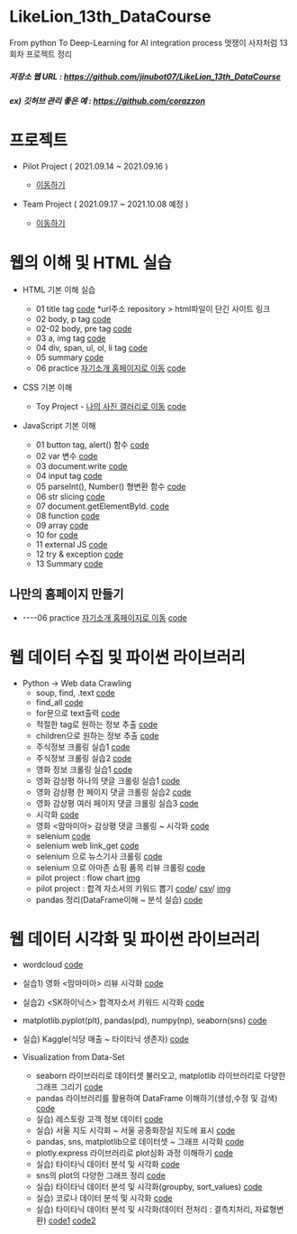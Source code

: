 # LikeLion_13th_DataCourse
From python To Deep-Learning for AI integration process
멋쟁이 사자처럼 13회차 프로젝트 정리
##### 저장소 웹 URL : https://github.com/jinubot07/LikeLion_13th_DataCourse
##### ex) 깃허브 관리 좋은 예 : https://github.com/corazzon

# 프로젝트
* Pilot Project ( 2021.09.14 ~ 2021.09.16 )
  * [이동하기](https://github.com/jinubot07/LikeLion_13th_DataCourse/tree/main/06_PRJ_pilot_project)
  
* Team Project ( 2021.09.17 ~ 2021.10.08 예정 )
  * [이동하기](https://github.com/jinubot07/LikeLion_13th_DataCourse/tree/main/08_PRJ_team_project)

# 웹의 이해 및 HTML 실습
* HTML 기본 이해 실습 
  * 01 title tag [code](https://github.com/jinubot07/LikeLion_13th_DataCourse/blob/main/web_html/01_html_title.html) *url주소 repository > html파일이 단긴 사이트 링크
  * 02 body, p tag [code](https://github.com/jinubot07/LikeLion_13th_DataCourse/blob/main/web_html/02_html_body.html)
  * 02-02 body, pre tag [code](https://github.com/jinubot07/LikeLion_13th_DataCourse/blob/main/web_html/02_html_body_pre.html)
  * 03 a, img tag [code](https://github.com/jinubot07/LikeLion_13th_DataCourse/blob/main/web_html/03_html_link_img.html)
  * 04 div, span, ul, ol, li tag [code](https://github.com/jinubot07/LikeLion_13th_DataCourse/blob/main/web_html/04_html_div_span.html)
  * 05 summary [code](https://github.com/jinubot07/LikeLion_13th_DataCourse/blob/main/web_html/05_html_summary.html)
  * 06 practice [자기소개 홈페이지로 이동](https://jinubot07.github.io/LikeLion_13th_DataCourse/web_html/06_html_main.html) [code](https://github.com/jinubot07/LikeLion_13th_DataCourse/blob/main/web_html/06_html_main.html)

* CSS 기본 이해
  * Toy Project - [나의 사진 갤러리로 이동](https://jinubot07.github.io/LikeLion_13th_DataCourse/web_css/14_my_gallery.html) [code](https://github.com/jinubot07/LikeLion_13th_DataCourse/blob/main/web_css/14_my_gallery.html)

* JavaScript 기본 이해
  * 01 button tag, alert() 함수 [code](https://github.com/jinubot07/LikeLion_13th_DataCourse/blob/main/web_javascript/02_js_first.html)
  * 02 var 변수 [code](https://github.com/jinubot07/LikeLion_13th_DataCourse/blob/main/web_javascript/03_js_var.html)
  * 03 document.write [code](https://github.com/jinubot07/LikeLion_13th_DataCourse/blob/main/web_javascript/04_js_var.html)
  * 04 input tag [code](https://github.com/jinubot07/LikeLion_13th_DataCourse/blob/main/web_javascript/05_js_var_practice.html)
  * 05 parseInt(), Number() 형변환 함수 [code](https://github.com/jinubot07/LikeLion_13th_DataCourse/blob/main/web_javascript/07_js_number.html)
  * 06 str slicing [code](https://github.com/jinubot07/LikeLion_13th_DataCourse/blob/main/web_javascript/08_js_str.html)
  * 07 document.getElementById. [code](https://github.com/jinubot07/LikeLion_13th_DataCourse/blob/main/web_javascript/08_js_str_practice.html)
  * 08 function [code](https://github.com/jinubot07/LikeLion_13th_DataCourse/blob/main/web_javascript/08_js_str_practice2.html)
  * 09 array [code](https://github.com/jinubot07/LikeLion_13th_DataCourse/blob/main/web_javascript/09_js_array.html)
  * 10 for [code](https://github.com/jinubot07/LikeLion_13th_DataCourse/blob/main/web_javascript/10_js_for.html)
  * 11 external JS [code](https://github.com/jinubot07/LikeLion_13th_DataCourse/blob/main/web_javascript/11_js_ex.html)
  * 12 try & exception [code](https://github.com/jinubot07/LikeLion_13th_DataCourse/blob/main/web_javascript/12_js_try_except.html)
  * 13 Summary [code](https://github.com/jinubot07/LikeLion_13th_DataCourse/blob/main/web_javascript/SUMMARY.html)
 
## 나만의 홈페이지 만들기
 * ----06 practice [자기소개 홈페이지로 이동](https://jinubot07.github.io/LikeLion_13th_DataCourse/web_html/06_html_main.html) [code](https://github.com/jinubot07/LikeLion_13th_DataCourse/blob/main/web_html/06_html_main.html)

# 웹 데이터 수집 및 파이썬 라이브러리
* Python -> Web data Crawling
  * soup, find, .text [code](https://github.com/jinubot07/LikeLion_13th_DataCourse/blob/main/web_data/01_chrome_test.py)
  * find_all [code](https://github.com/jinubot07/LikeLion_13th_DataCourse/blob/main/web_data/02_ex.py)
  * for문으로 text출력 [code](https://github.com/jinubot07/LikeLion_13th_DataCourse/blob/main/web_data/03_bs4.py)
  * 적절한 tag로 원하는 정보 추출 [code](https://github.com/jinubot07/LikeLion_13th_DataCourse/blob/main/web_data/04_bs01_basic_find.py)
  * children으로 원하는 정보 추출 [code](https://github.com/jinubot07/LikeLion_13th_DataCourse/blob/main/web_data/04_bs02_array_children.py)
  * 주식정보 크롤링 실습1 [code](https://github.com/jinubot07/LikeLion_13th_DataCourse/blob/main/web_data/05_stock_get.py)
  * 주식정보 크롤링 실습2 [code](https://github.com/jinubot07/LikeLion_13th_DataCourse/blob/main/web_data/06_kosdaq_get.py)
  * 영화 정보 크롤링 실습1 [code](https://github.com/jinubot07/LikeLion_13th_DataCourse/blob/main/web_data/08_movie_01.py)
  * 영화 감상평 하나의 댓글 크롤링 실습1 [code](https://github.com/jinubot07/LikeLion_13th_DataCourse/blob/main/web_data/09_movie_review.py)
  * 영화 감상평 한 페이지 댓글 크롤링 실습2 [code](https://github.com/jinubot07/LikeLion_13th_DataCourse/blob/main/web_data/10_movie_page.py)
  * 영화 감상평 여러 페이지 댓글 크롤링 실습3 [code](https://github.com/jinubot07/LikeLion_13th_DataCourse/blob/main/web_data/11_movie_multi_pages.py)
  * 시각화 [code](https://github.com/jinubot07/LikeLion_13th_DataCourse/blob/main/web_data/12_text_vis.py)
  * 영화 <맘마미아> 감상평 댓글 크롤링 ~ 시각화 [code](https://github.com/jinubot07/LikeLion_13th_DataCourse/blob/main/web_data/13_mammamia_review.py)
  * selenium [code](https://github.com/jinubot07/LikeLion_13th_DataCourse/blob/main/web_data/14_selenium.py)
  * selenium web link_get [code](https://github.com/jinubot07/LikeLion_13th_DataCourse/blob/main/web_data/16_20210910.py)
  * selenium 으로 뉴스기사 크롤링 [code](https://github.com/jinubot07/LikeLion_13th_DataCourse/blob/main/web_data/17_search_engine.py)
  * selenium 으로 아마존 쇼핑 품목 리뷰 크롤링 [code](https://github.com/jinubot07/LikeLion_13th_DataCourse/blob/main/web_data/19_amazon.py)
  * pilot project : flow chart [img](https://github.com/jinubot07/LikeLion_13th_DataCourse/blob/main/web_data/PassedCV.png)
  * pilot project : 합격 자소서의 키워드 뽑기 [code](https://github.com/jinubot07/LikeLion_13th_DataCourse/blob/main/web_data/20_pilot_project.py)/ 
                                        [csv](https://github.com/jinubot07/LikeLion_13th_DataCourse/blob/main/web_data/SK%ED%95%98%EC%9D%B4%EB%8B%89%EC%8A%A4_%ED%95%A9%EA%B2%A9%EC%9E%90%EC%86%8C%EC%84%9C.csv)/ 
                                        [img](https://github.com/jinubot07/LikeLion_13th_DataCourse/blob/main/web_data/SKhynix_passed_CV.png)
  * pandas 정리(DataFrame이해 ~ 분석 실습) [code](https://github.com/jinubot07/LikeLion_13th_DataCourse/blob/main/web_visualization/20210916_pd_sns%5BMAC%5D.ipynb)


# 웹 데이터 시각화 및 파이썬 라이브러리
  * wordcloud [code](https://github.com/jinubot07/LikeLion_13th_DataCourse/blob/main/web_data/12_text_vis.py)
  * 실습1) 영화 <맘마미아> 리뷰 시각화 [code](https://github.com/jinubot07/LikeLion_13th_DataCourse/blob/main/web_data/13_mammamia_review.py)
  * 실습2) <SK하이닉스> 합격자소서 키워드 시각화 [code](https://github.com/jinubot07/LikeLion_13th_DataCourse/blob/main/web_data/20_pilot_project.py)
  * matplotlib.pyplot(plt), pandas(pd), numpy(np), seaborn(sns) [code](https://github.com/jinubot07/LikeLion_13th_DataCourse/blob/main/web_data/12_text_vis.py)
  * 실습) Kaggle(식당 매출 ~ 타이타닉 생존자) [code](https://github.com/jinubot07/LikeLion_13th_DataCourse/blob/main/web_visualization/kaggle-plot.ipynb)

* Visualization from Data-Set
  * seaborn 라이브러리로 데이터셋 불러오고, matplotlib 라이브러리로 다양한 그래프 그리기 [code](https://github.com/jinubot07/LikeLion_13th_DataCourse/blob/main/07_data_visualization/20210915_class1%5BMAC%5D.ipynb)
  * pandas 라이브러리를 활용하여 DataFrame 이해하기(생성,수정 및 검색) [code](https://github.com/jinubot07/LikeLion_13th_DataCourse/blob/main/07_data_visualization/20210916_pd_sns%5BMAC%5D.ipynb)
  * 실습) 레스토랑 고객 정보 데이터 [code](https://github.com/jinubot07/LikeLion_13th_DataCourse/blob/main/07_data_visualization/best_restaurant.html)
  * 실습) 서울 지도 시각화 ~ 서울 공중화장실 지도에 표시 [code](https://github.com/jinubot07/LikeLion_13th_DataCourse/blob/main/07_data_visualization/20210923_%EC%A7%80%EB%8F%84%EC%8B%9C%EA%B0%81%ED%99%94.ipynb)
  * pandas, sns, matplotlib으로 데이터셋 ~ 그래프 시각화 [code](https://github.com/jinubot07/LikeLion_13th_DataCourse/blob/main/07_data_visualization/20210924_iplot%5BMAC%5D.ipynb)
  * plotly.express 라이브러리로 plot심화 과정 이해하기 [code](https://github.com/jinubot07/LikeLion_13th_DataCourse/blob/main/07_data_visualization/20210924_plot_express%5BMAC%5D.ipynb)
  * 실습) 타이타닉 데이터 분석 및 시각화 [code](https://github.com/jinubot07/LikeLion_13th_DataCourse/blob/main/07_data_visualization/20210924_titanic_visualization%5BMAC%5D.ipynb)
  * sns의 plot의 다양한 그래프 정리 [code](https://github.com/jinubot07/LikeLion_13th_DataCourse/blob/main/07_data_visualization/20210927_plot_review%5BMAC%5D.ipynb)
  * 실습) 타이타닉 데이터 분석 및 시각화(groupby, sort_values) [code](https://github.com/jinubot07/LikeLion_13th_DataCourse/blob/main/07_data_visualization/20210927_titanic_data%5BMAC%5D.ipynb)
  * 실습) 코로나 데이터 분석 및 시각화 [code](https://github.com/jinubot07/LikeLion_13th_DataCourse/blob/main/07_data_visualization/20210927_corona_data%5BMAC%5D.ipynb)
  * 실습) 타이타닉 데이터 분석 및 시각화(데이터 전처리 : 결측치처리, 자료형변환) [code1](https://github.com/jinubot07/LikeLion_13th_DataCourse/blob/main/07_data_visualization/20210928_kaggle_titanic%5BMAC%5D.ipynb)  [code2](https://github.com/jinubot07/LikeLion_13th_DataCourse/blob/main/07_data_visualization/20210928_kaggle_titanic2%5BMAC%5D.ipynb)
